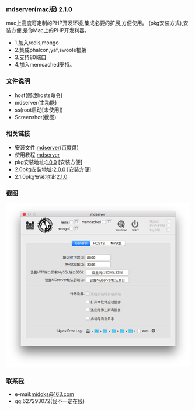 ### mdserver(mac版) 2.1.0
mac上高度可定制的PHP开发环境,集成必要的扩展,方便使用。
(pkg安装方式),安装方便,是你Mac上的PHP开发利器。
- 1.加入redis,mongo
- 2.集成phalcon,yaf,swoole框架
- 3.支持80端口
- 4.加入memcached支持。


### 文件说明
- host(修改hosts命令)
- mdserver(主功能)
- ss(root启动[未使用])
- Screenshot(截图)


### 相关链接
- 安装文件:[mdserver(百度盘)](http://pan.baidu.com/s/1bnfcs4B)
- 使用教程:[mdserver](http://midoks.cachecha.com/2015/02/24/mdserver-mac.html)
- pkg安装地址:[1.0.0](http://pan.baidu.com/s/1eSHgmAI) [安装方便]
- 2.0pkg安装地址:[2.0.0](http://pan.baidu.com/s/1kV52okB) [安装方便]
- 2.1.0pkg安装地址:[2.1.0](http://pan.baidu.com/s/1o7YmzTC)


### 截图
[![Screenshot.png](/Screenshot/Screenshot.png)](/Screenshot/Screenshot.png)


### 联系我
- e-mail:midoks@163.com
- qq:627293072(我不一定在线)